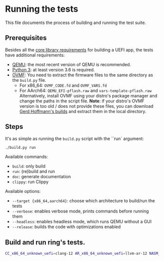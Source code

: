 # Running the tests

This file documents the process of building and running the test suite.

## Prerequisites

Besides all the [core library requirements](https://github.com/rust-osdev/uefi-rs/blob/master/BUILDING.md#Prerequisites) for building a UEFI app, the tests have additional requirements:

- [QEMU](https://www.qemu.org/): the most recent version of QEMU is recommended.
- [Python 3](https://www.python.org): at least version 3.6 is required.
- [OVMF](https://github.com/tianocore/tianocore.github.io/wiki/OVMF):
  You need to extract the firmware files to the same directory as the `build.py` file.
  - For x86_64: `OVMF_CODE.fd` and `OVMF_VARS.fd`
  - For AArch64: `QEMU_EFI-pflash.raw` and `vars-template-pflash.raw`
  Alternatively, install OVMF using your distro's package manager and change the paths in the script file.
  **Note**: if your distro's OVMF version is too old / does not provide these files,
  you can download [Gerd Hoffmann's builds](https://www.kraxel.org/repos/) and extract them in the local directory.

## Steps

It's as simple as running the `build.py` script with the ``run` argument:

```sh
./build.py run
```

Available commands:

- `build`: only build
- `run`: (re)build and run
- `doc`: generate documentation
- `clippy`: run Clippy

Available options:

- `--target {x86_64,aarch64}`: choose which architecture to build/run the tests
- `--verbose`: enables verbose mode, prints commands before running them
- `--headless`: enables headless mode, which runs QEMU without a GUI
- `--release`: builds the code with optimizations enabled


## Build and run ring's tests.

```sh
CC_x86_64_unknown_uefi=clang-12 AR_x86_64_unknown_uefi=llvm-ar-12 NASM_EXECUTABLE=nasm ./build.py run
```
